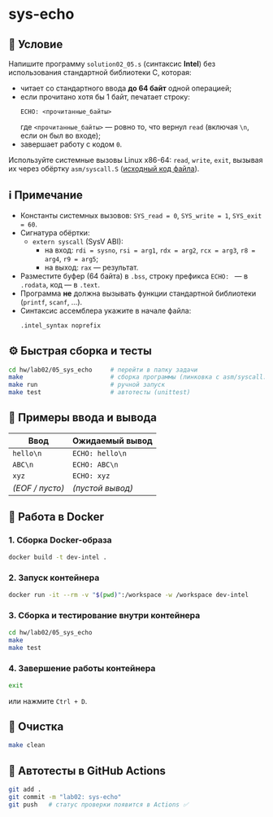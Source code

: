 # sys-echo

## 📝 Условие

Напишите программу `solution02_05.s` (синтаксис **Intel**) без использования стандартной библиотеки C, которая:

- читает со стандартного ввода **до 64 байт** одной операцией;
- если прочитано хотя бы 1 байт, печатает строку:
  ```
  ECHO: <прочитанные_байты>
  ```
  где `<прочитанные_байты>` — ровно то, что вернул `read` (включая `\n`, если он был во входе);
- завершает работу с кодом `0`.

Используйте системные вызовы Linux x86-64: `read`, `write`, `exit`, вызывая их через обёртку `asm/syscall.S` ([исходный код файла](../../../asm/syscall.S)).

## ℹ️ Примечание

- Константы системных вызовов: `SYS_read = 0`, `SYS_write = 1`, `SYS_exit = 60`.
- Сигнатура обёртки:
    - `extern syscall` (SysV ABI):
        - на вход: `rdi = sysno`, `rsi = arg1`, `rdx = arg2`, `rcx = arg3`, `r8 = arg4`, `r9 = arg5`;
        - на выход: `rax` — результат.
- Разместите буфер (64 байта) в `.bss`, строку префикса `ECHO: ` — в `.rodata`, код — в `.text`.
- Программа **не** должна вызывать функции стандартной библиотеки (`printf`, `scanf`, …).
- Синтаксис ассемблера укажите в начале файла:
  ```asm
  .intel_syntax noprefix
  ```

## ⚙️ Быстрая сборка и тесты

```bash
cd hw/lab02/05_sys_echo     # перейти в папку задачи
make                        # сборка программы (линковка с asm/syscall.S)
make run                    # ручной запуск
make test                   # автотесты (unittest)
```

## 🧪 Примеры ввода и вывода

| Ввод            | Ожидаемый вывод     |
|-----------------|---------------------|
| `hello\n`       | `ECHO: hello\n`     |
| `ABC\n`         | `ECHO: ABC\n`       |
| `xyz`           | `ECHO: xyz`         |
| *(EOF / пусто)* | *(пустой вывод)*    |

## 🐳 Работа в Docker

### 1. Сборка Docker-образа

```bash
docker build -t dev-intel .
```

### 2. Запуск контейнера

```bash
docker run -it --rm -v "$(pwd)":/workspace -w /workspace dev-intel
```

### 3. Сборка и тестирование внутри контейнера

```bash
cd hw/lab02/05_sys_echo
make
make test
```

### 4. Завершение работы контейнера

```bash
exit
```
или нажмите `Ctrl + D`.

## 🧹 Очистка

```bash
make clean
```

## 🚀 Автотесты в GitHub Actions

```bash
git add .
git commit -m "lab02: sys-echo"
git push   # статус проверки появится в Actions ✅
```
